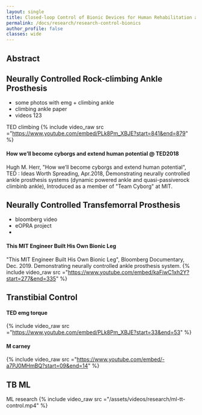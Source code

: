 ```yaml
---
layout: single
title: Closed-loop Control of Bionic Devices for Human Rehabilitation and Augmentation
permalink: /docs/research/research-control-bionics
author_profile: false
classes: wide
---
```


## Abstract


## Neurally Controlled Rock-climbing Ankle Prosthesis


- some photos with emg + climbing ankle
- climbing ankle paper
- videos 123


TED climbing
{% include video_raw src ="https://www.youtube.com/embed/PLk8Pm_XBJE?start=841&end=879" %}


#### How we’ll become cyborgs and extend human potential @ TED2018
Hugh M. Herr, "How we’ll become cyborgs and extend human potential", TED : Ideas Worth Spreading, Apr.2018, Demonstrating neurally controlled ankle prosthesis systems (dynamic powered ankle and quasi-passiverock climbinb ankle), Introduced as a member of "Team Cyborg" at MIT.

## Neurally Controlled Transfemorral Prosthesis 

- bloomberg video
- eOPRA project
- 
#### This MIT Engineer Built His Own Bionic Leg
"This MIT Engineer Built His Own Bionic Leg", Bloomberg Documentary, Dec. 2019. Demonstrating neurally controlled ankle prosthesis system.
{% include video_raw src ="https://www.youtube.com/embed/kaFiwC1xh2Y?start=277&end=335" %}


## Transtibial Control

#### TED emg torque
{% include video_raw src ="https://www.youtube.com/embed/PLk8Pm_XBJE?start=33&end=53" %}


#### M carney
{% include video_raw src ="https://www.youtube.com/embed/-a7PJ0MHmBQ?start=09&end=14" %}


## TB ML

ML research
{% include video_raw src ="/assets/videos/research/ml-tt-control.mp4" %}


<!-- A paragraph <br />

B paragrah <br />

![stack Overflow](http://lmsotfy.com/so.png) [//] # Test IMG
![test](/assets/images/test.jpg) [//] # Test IMG -->

<!-- ## Source Code
## Talks and Presentations
- [2020 BIOROB](https://www.youtube.com/watch?v=PPzxmgUo0nY)

## Publications
- [Nah, Moses C., et al. "Dynamic primitives facilitate manipulating a whip." 2020 8th IEEE RAS/EMBS International Conference for Biomedical Robotics and Biomechatronics (BioRob). IEEE, 2020.](https://ieeexplore.ieee.org/document/9224399)
- [Nah, Moses C. Dynamic primitives facilitate manipulating a whip. Master's Thesis. Massachusetts Institute of Technology, 2020.](https://dspace.mit.edu/handle/1721.1/127121)

## Related Works  -->